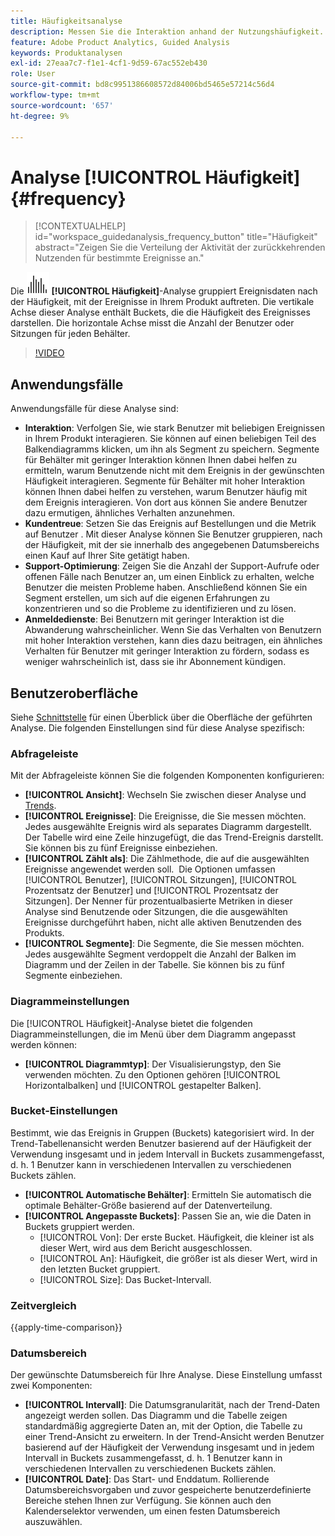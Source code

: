 ```yaml
---
title: Häufigkeitsanalyse
description: Messen Sie die Interaktion anhand der Nutzungshäufigkeit.
feature: Adobe Product Analytics, Guided Analysis
keywords: Produktanalysen
exl-id: 27eaa7c7-f1e1-4cf1-9d59-67ac552eb430
role: User
source-git-commit: bd8c9951386608572d84006bd5465e57214c56d4
workflow-type: tm+mt
source-wordcount: '657'
ht-degree: 9%

---
```


# Analyse [!UICONTROL Häufigkeit] {#frequency}

<!-- markdownlint-disable MD034 -->

>[!CONTEXTUALHELP]
>id="workspace_guidedanalysis_frequency_button"
>title="Häufigkeit"
>abstract="Zeigen Sie die Verteilung der Aktivität der zurückkehrenden Nutzenden für bestimmte Ereignisse an."

<!-- markdownlint-enable MD034 -->

Die ![Häufigkeit](/help/assets/icons/Histogram.svg) **[!UICONTROL Häufigkeit]**-Analyse gruppiert Ereignisdaten nach der Häufigkeit, mit der Ereignisse in Ihrem Produkt auftreten. Die vertikale Achse dieser Analyse enthält Buckets, die die Häufigkeit des Ereignisses darstellen. Die horizontale Achse misst die Anzahl der Benutzer oder Sitzungen für jeden Behälter.

>[!VIDEO](https://video.tv.adobe.com/v/3428089/?quality=12&learn=on)

## Anwendungsfälle

Anwendungsfälle für diese Analyse sind:

* **Interaktion**: Verfolgen Sie, wie stark Benutzer mit beliebigen Ereignissen in Ihrem Produkt interagieren. Sie können auf einen beliebigen Teil des Balkendiagramms klicken, um ihn als Segment zu speichern. Segmente für Behälter mit geringer Interaktion können Ihnen dabei helfen zu ermitteln, warum Benutzende nicht mit dem Ereignis in der gewünschten Häufigkeit interagieren. Segmente für Behälter mit hoher Interaktion können Ihnen dabei helfen zu verstehen, warum Benutzer häufig mit dem Ereignis interagieren. Von dort aus können Sie andere Benutzer dazu ermutigen, ähnliches Verhalten anzunehmen.
* **Kundentreue**: Setzen Sie das Ereignis auf Bestellungen und die Metrik auf Benutzer . Mit dieser Analyse können Sie Benutzer gruppieren, nach der Häufigkeit, mit der sie innerhalb des angegebenen Datumsbereichs einen Kauf auf Ihrer Site getätigt haben.
* **Support-Optimierung**: Zeigen Sie die Anzahl der Support-Aufrufe oder offenen Fälle nach Benutzer an, um einen Einblick zu erhalten, welche Benutzer die meisten Probleme haben. Anschließend können Sie ein Segment erstellen, um sich auf die eigenen Erfahrungen zu konzentrieren und so die Probleme zu identifizieren und zu lösen.
* **Anmeldedienste**: Bei Benutzern mit geringer Interaktion ist die Abwanderung wahrscheinlicher. Wenn Sie das Verhalten von Benutzern mit hoher Interaktion verstehen, kann dies dazu beitragen, ein ähnliches Verhalten für Benutzer mit geringer Interaktion zu fördern, sodass es weniger wahrscheinlich ist, dass sie ihr Abonnement kündigen.

## Benutzeroberfläche

Siehe [Schnittstelle](../overview.md#interface) für einen Überblick über die Oberfläche der geführten Analyse. Die folgenden Einstellungen sind für diese Analyse spezifisch:

### Abfrageleiste

Mit der Abfrageleiste können Sie die folgenden Komponenten konfigurieren:

* **[!UICONTROL Ansicht]**: Wechseln Sie zwischen dieser Analyse und [Trends](trends.md).
* **[!UICONTROL Ereignisse]**: Die Ereignisse, die Sie messen möchten. Jedes ausgewählte Ereignis wird als separates Diagramm dargestellt. Der Tabelle wird eine Zeile hinzugefügt, die das Trend-Ereignis darstellt. Sie können bis zu fünf Ereignisse einbeziehen.
* **[!UICONTROL Zählt als]**: Die Zählmethode, die auf die ausgewählten Ereignisse angewendet werden soll.  Die Optionen umfassen [!UICONTROL Benutzer], [!UICONTROL Sitzungen], [!UICONTROL Prozentsatz der Benutzer] und [!UICONTROL Prozentsatz der Sitzungen]. Der Nenner für prozentualbasierte Metriken in dieser Analyse sind Benutzende oder Sitzungen, die die ausgewählten Ereignisse durchgeführt haben, nicht alle aktiven Benutzenden des Produkts.
* **[!UICONTROL Segmente]**: Die Segmente, die Sie messen möchten. Jedes ausgewählte Segment verdoppelt die Anzahl der Balken im Diagramm und der Zeilen in der Tabelle. Sie können bis zu fünf Segmente einbeziehen.

### Diagrammeinstellungen

Die [!UICONTROL Häufigkeit]-Analyse bietet die folgenden Diagrammeinstellungen, die im Menü über dem Diagramm angepasst werden können:

* **[!UICONTROL Diagrammtyp]**: Der Visualisierungstyp, den Sie verwenden möchten. Zu den Optionen gehören [!UICONTROL Horizontalbalken] und [!UICONTROL gestapelter Balken].

### Bucket-Einstellungen

Bestimmt, wie das Ereignis in Gruppen (Buckets) kategorisiert wird. In der Trend-Tabellenansicht werden Benutzer basierend auf der Häufigkeit der Verwendung insgesamt und in jedem Intervall in Buckets zusammengefasst, d. h. 1 Benutzer kann in verschiedenen Intervallen zu verschiedenen Buckets zählen.

* **[!UICONTROL Automatische Behälter]**: Ermitteln Sie automatisch die optimale Behälter-Größe basierend auf der Datenverteilung.
* **[!UICONTROL Angepasste Buckets]**: Passen Sie an, wie die Daten in Buckets gruppiert werden.
   * [!UICONTROL Von]: Der erste Bucket. Häufigkeit, die kleiner ist als dieser Wert, wird aus dem Bericht ausgeschlossen.
   * [!UICONTROL An]: Häufigkeit, die größer ist als dieser Wert, wird in den letzten Bucket gruppiert.
   * [!UICONTROL Size]: Das Bucket-Intervall.

### Zeitvergleich

{{apply-time-comparison}}

### Datumsbereich

Der gewünschte Datumsbereich für Ihre Analyse. Diese Einstellung umfasst zwei Komponenten:

* **[!UICONTROL Intervall]**: Die Datumsgranularität, nach der Trend-Daten angezeigt werden sollen. Das Diagramm und die Tabelle zeigen standardmäßig aggregierte Daten an, mit der Option, die Tabelle zu einer Trend-Ansicht zu erweitern. In der Trend-Ansicht werden Benutzer basierend auf der Häufigkeit der Verwendung insgesamt und in jedem Intervall in Buckets zusammengefasst, d. h. 1 Benutzer kann in verschiedenen Intervallen zu verschiedenen Buckets zählen.
* **[!UICONTROL Date]**: Das Start- und Enddatum. Rollierende Datumsbereichsvorgaben und zuvor gespeicherte benutzerdefinierte Bereiche stehen Ihnen zur Verfügung. Sie können auch den Kalenderselektor verwenden, um einen festen Datumsbereich auszuwählen.


<!--
## Example

See below foran example of the analysis.

![Frequency](../assets/frequency.png)

-->
